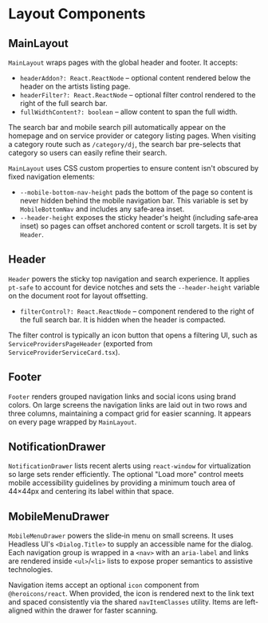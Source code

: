 # Layout Components

## MainLayout

`MainLayout` wraps pages with the global header and footer. It accepts:

- `headerAddon?: React.ReactNode` – optional content rendered below the header on the artists listing page.
- `headerFilter?: React.ReactNode` – optional filter control rendered to the right of the full search bar.
- `fullWidthContent?: boolean` – allow content to span the full width.

The search bar and mobile search pill automatically appear on the homepage and on
service provider or category listing pages. When visiting a category route such as
`/category/dj`, the search bar pre-selects that category so users can easily
refine their search.

`MainLayout` uses CSS custom properties to ensure content isn't obscured by
fixed navigation elements:

- `--mobile-bottom-nav-height` pads the bottom of the page so content is never
  hidden behind the mobile navigation bar. This variable is set by
  `MobileBottomNav` and includes any safe‑area inset.
- `--header-height` exposes the sticky header's height (including safe‑area
  inset) so pages can offset anchored content or scroll targets. It is set by
  `Header`.

## Header

`Header` powers the sticky top navigation and search experience. It applies
`pt-safe` to account for device notches and sets the `--header-height` variable
on the document root for layout offsetting.

- `filterControl?: React.ReactNode` – component rendered to the right of the full search bar. It is hidden when the header is compacted.

The filter control is typically an icon button that opens a filtering UI, such as `ServiceProvidersPageHeader` (exported from `ServiceProviderServiceCard.tsx`).

## Footer

`Footer` renders grouped navigation links and social icons using brand colors. On large screens the navigation links are laid out
in two rows and three columns, maintaining a compact grid for easier scanning. It appears on every page wrapped by `MainLayout`.

## NotificationDrawer

`NotificationDrawer` lists recent alerts using `react-window` for virtualization so large
sets render efficiently. The optional "Load more" control meets mobile
accessibility guidelines by providing a minimum touch area of 44×44px and
centering its label within that space.

## MobileMenuDrawer

`MobileMenuDrawer` powers the slide‑in menu on small screens. It uses
Headless UI's `<Dialog.Title>` to supply an accessible name for the dialog.
Each navigation group is wrapped in a `<nav>` with an `aria-label` and links
are rendered inside `<ul>`/`<li>` lists to expose proper semantics to assistive
technologies.

Navigation items accept an optional `icon` component from
`@heroicons/react`. When provided, the icon is rendered next to the link text
and spaced consistently via the shared `navItemClasses` utility. Items are
left-aligned within the drawer for faster scanning.
